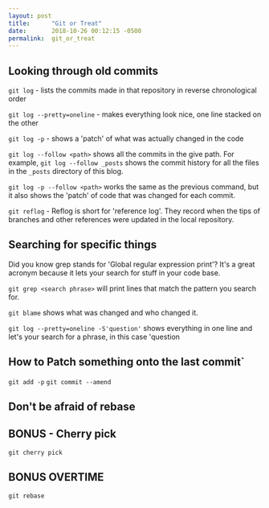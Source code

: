 ```yaml
---
layout: post
title:      "Git or Treat"
date:       2018-10-26 00:12:15 -0500
permalink:  git_or_treat
---
```



## Looking through old commits

`git log` - lists the commits made in that repository in reverse chronological order

`git log --pretty=oneline` - makes everything look nice, one line stacked on the other

`git log -p` - shows a 'patch' of what was actually changed in the code

`git log --follow <path>` shows all the commits in the give path. For example, `git log --follow _posts` shows the commit history for all the files in the `_posts` directory of this blog.

`git log -p --follow <path>` works the same as the previous command, but it also shows the 'patch' of code that was changed for each commit.

`git reflog` - Reflog is short for 'reference log'. They record when the tips of branches and other references were updated in the local repository. 


## Searching for specific things

Did you know grep stands for 'Global regular expression print'? It's a great acronym because it lets your search for stuff in your code base.

`git grep <search phrase>` will print lines that match the pattern you search for.

`git blame` shows what was changed and who changed it.

`git log --pretty=oneline -S'question'` shows everything in one line and let's your search for a phrase, in this case 'question

## How to Patch something onto the last commit`

`git add -p`
`git commit --amend`


## Don't be afraid of rebase



## BONUS - Cherry pick

`git cherry pick`

## BONUS OVERTIME

`git rebase`
